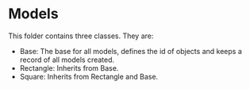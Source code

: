 # Models


This folder contains three classes. They are:
 - Base: The base for all models, defines the id of objects and keeps a record of all models created.
 - Rectangle: Inherits from Base.
 - Square: Inherits from Rectangle and Base.

